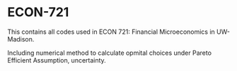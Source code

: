 # ECON-721
This contains all codes used in ECON 721: Financial Microeconomics in UW-Madison.

Including numerical method to calculate opmital choices under Pareto Efficient Assumption, uncertainty.
